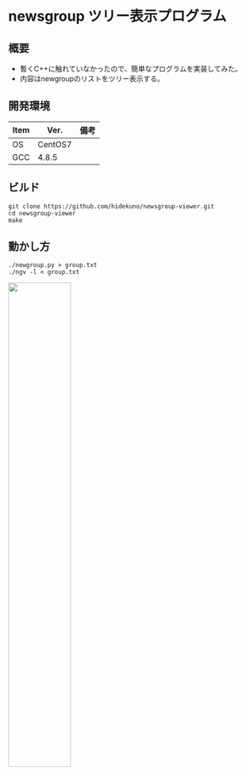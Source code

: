 newsgroup ツリー表示プログラム
=================

## 概要
- 暫くC++に触れていなかったので、簡単なプログラムを実装してみた。
- 内容はnewgroupのリストをツリー表示する。

## 開発環境
| Item   | Ver. |備考|
|--------|--------|--------|
| OS     | CentOS7 | |
| GCC    | 4.8.5||

## ビルド
```
git clone https://github.com/hidekuno/newsgroup-viewer.git
cd newsgroup-viewer
make
```

## 動かし方
```
./newgroup.py > group.txt
./ngv -l < group.txt
```
<img src="https://user-images.githubusercontent.com/22115777/66184854-64bd2880-e6b8-11e9-863e-867540098065.png" width=50%>
